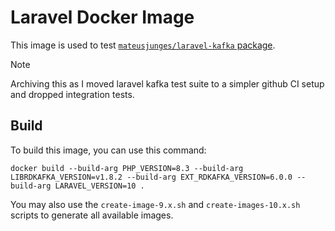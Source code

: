 # Laravel Docker Image
This image is used to test [`mateusjunges/laravel-kafka` package](https://github.com/mateusjunges/laravel-kafka).

> [!NOTE]  
> Archiving this as I moved laravel kafka test suite to a simpler github CI setup and dropped integration tests.

## Build
To build this image, you can use this command:

```
docker build --build-arg PHP_VERSION=8.3 --build-arg LIBRDKAFKA_VERSION=v1.8.2 --build-arg EXT_RDKAFKA_VERSION=6.0.0 --build-arg LARAVEL_VERSION=10 .
```

You may also use the `create-image-9.x.sh` and `create-images-10.x.sh` scripts to generate all available images.
